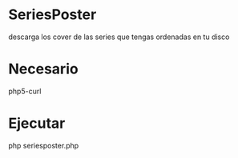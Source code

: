 # SeriesPoster
descarga los cover de las series que tengas ordenadas en tu disco

# Necesario
php5-curl

# Ejecutar
php seriesposter.php
